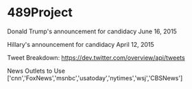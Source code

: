 # 489Project


Donald Trump's announcement for candidacy June 16, 2015

Hillary's announcement for candidacy April 12, 2015


Tweet Breakdown:
https://dev.twitter.com/overview/api/tweets

News Outlets to Use
['cnn','FoxNews','msnbc','usatoday','nytimes','wsj','CBSNews']
